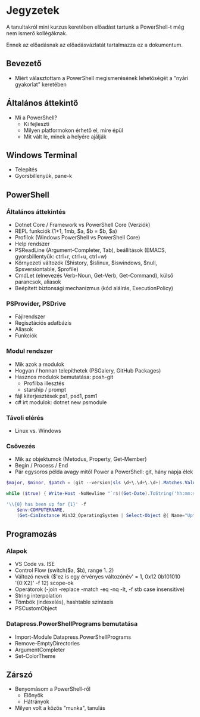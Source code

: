 # Jegyzetek

A tanultakról mini kurzus keretében előadást tartunk a PowerShell-t még nem ismerő kollégáknak.

Ennek az előadásnak az előadásvázlatát tartalmazza ez a dokumentum.

## Bevezető

- Miért választottam a PowerShell megismerésének lehetőségét a "nyári gyakorlat" keretében

## Általános áttekintő

- Mi a PowerShell?
  - Ki fejleszti
  - Milyen platformokon érhető el, mire épül
  - Mit vált le, minek a helyére ajálják

## Windows Terminal

- Telepítés
- Gyorsbillenyűk, pane-k

## PowerShell

### Általános áttekintés

- Dotnet Core / Framework vs PowerShell Core (Verziók)
- REPL funkciók (1+1, 1mb, $a, $b = $b, $a)
- Profilok (Windows PowerShell vs PowerShell Core)
- Help rendszer
- PSReadLine (Argument-Completer, Tab), beállítások (EMACS, gyorsbillentyűk: ctrl+r, ctrl+u, ctrl+w)
- Környezeti változók ($history, $islinux, $iswindows, $null, $psversiontable, $profile)
- CmdLet (elnevezés Verb-Noun, Get-Verb, Get-Command), külső parancsok, aliasok
- Beépített biztonsági mechanizmus (kód aláírás, ExecutionPolicy)

### PSProvider, PSDrive

- Fájlrendszer
- Regisztációs adatbázis
- Aliasok
- Funkciók

### Modul rendszer

- Mik azok a modulok
- Hogyan / honnan telepíthetek (PSGalery, GitHub Packages)
- Hasznos modulok bemutatása: posh-git
  - Profilba illesztés
  - starship / prompt
- fájl kiterjesztések ps1, psd1, psm1
- c# irt modulok: dotnet new psmodule


### Távoli elérés

- Linux vs. Windows

### Csövezés

- Mik az objektumok (Metodus, Property, Get-Member)
- Begin / Process / End
- Pár egysoros példa avagy mitől Power a PowerShell: git, hány napja élek

```powershell
$major, $minor, $patch = (git --version|sls \d+\.\d+\.\d+).Matches.Value -split '\.'

while ($true) { Write-Host -NoNewline "`r$((Get-Date).ToString('hh:mm:ss')) $((Get-NetTCPConnection -LocalPort 8080 -ErrorAction SilentlyContinue | where { $_.State -eq 'Established'} | select -First 1) -ne $null)  "; sleep 1 }

'\\{0} has been up for {1}' -f
    $env:COMPUTERNAME,
    (Get-CimInstance Win32_OperatingSystem | Select-Object @{ Name="Uptime"; Expression={ $d = (Get-Date) - $_.LastBootUptime; '{0} day(s) {1}' -f $d.ToString('dd'), $d.ToString('hh\:mm\:ss') }}).Uptime
```

## Programozás

### Alapok

- VS Code vs. ISE
- Control Flow (switch($a, $b), range 1..2)
- Változó nevek ($'ez is egy érvényes változónév' = 1, 0x12 0b101010 '{0:X2}' -f 12) scope-ok
- Operátorok (-join -replace -match -eq -nq -lt, -f stb case insensitive)
- String interpolation
- Tömbök (indexelés), hashtable szintaxis
- PSCustomObject

### Datapress.PowerShellPrograms bemutatása

- Import-Module Datapress.PowerShellPrograms
- Remove-EmptyDirectories
- ArgumentCompleter
- Set-ColorTheme

## Zárszó

- Benyomásom a PowerShell-ről
  - Előnyök
  - Hátrányok
- Milyen volt a közös "munka", tanulás
